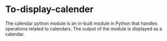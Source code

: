 # To-display-calender
The calendar python module is an in-built module in Python that handles operations related to calendars. The output of the module is displayed as a calendar.
